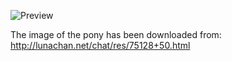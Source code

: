 ![Preview](https://raw.github.com/GNU-Pony/artwork/master/SYSLINUX/vesamenu/4:3/fluttershy+hoof/preview.png)

The image of the pony has been downloaded from:
    http://lunachan.net/chat/res/75128+50.html
